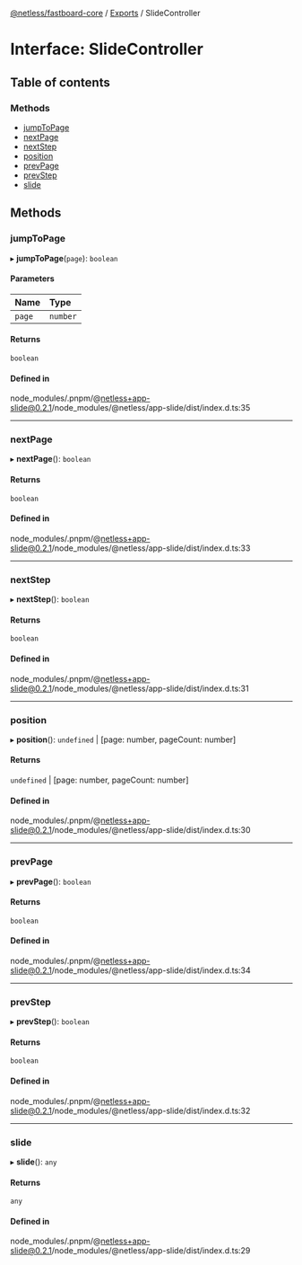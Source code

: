 [@netless/fastboard-core](../README.md) / [Exports](../modules.md) / SlideController

# Interface: SlideController

## Table of contents

### Methods

- [jumpToPage](SlideController.md#jumptopage)
- [nextPage](SlideController.md#nextpage)
- [nextStep](SlideController.md#nextstep)
- [position](SlideController.md#position)
- [prevPage](SlideController.md#prevpage)
- [prevStep](SlideController.md#prevstep)
- [slide](SlideController.md#slide)

## Methods

### jumpToPage

▸ **jumpToPage**(`page`): `boolean`

#### Parameters

| Name | Type |
| :------ | :------ |
| `page` | `number` |

#### Returns

`boolean`

#### Defined in

node_modules/.pnpm/@netless+app-slide@0.2.1/node_modules/@netless/app-slide/dist/index.d.ts:35

___

### nextPage

▸ **nextPage**(): `boolean`

#### Returns

`boolean`

#### Defined in

node_modules/.pnpm/@netless+app-slide@0.2.1/node_modules/@netless/app-slide/dist/index.d.ts:33

___

### nextStep

▸ **nextStep**(): `boolean`

#### Returns

`boolean`

#### Defined in

node_modules/.pnpm/@netless+app-slide@0.2.1/node_modules/@netless/app-slide/dist/index.d.ts:31

___

### position

▸ **position**(): `undefined` \| [page: number, pageCount: number]

#### Returns

`undefined` \| [page: number, pageCount: number]

#### Defined in

node_modules/.pnpm/@netless+app-slide@0.2.1/node_modules/@netless/app-slide/dist/index.d.ts:30

___

### prevPage

▸ **prevPage**(): `boolean`

#### Returns

`boolean`

#### Defined in

node_modules/.pnpm/@netless+app-slide@0.2.1/node_modules/@netless/app-slide/dist/index.d.ts:34

___

### prevStep

▸ **prevStep**(): `boolean`

#### Returns

`boolean`

#### Defined in

node_modules/.pnpm/@netless+app-slide@0.2.1/node_modules/@netless/app-slide/dist/index.d.ts:32

___

### slide

▸ **slide**(): `any`

#### Returns

`any`

#### Defined in

node_modules/.pnpm/@netless+app-slide@0.2.1/node_modules/@netless/app-slide/dist/index.d.ts:29
